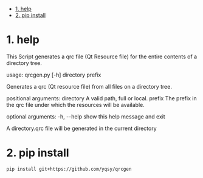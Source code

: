 
<!-- TOC -->

- [1. help](#1-help)
- [2. pip install](#2-pip-install)

<!-- /TOC -->

# 1. help
This Script generates a qrc file (Qt Resource file) for the entire contents of a directory tree.


usage: qrcgen.py [-h] directory prefix

Generates a qrc (Qt resource file) from all files on a directory tree.

positional arguments:
  directory   A valid path, full or local.
  prefix      The prefix in the qrc file under which the resources will be
              available.

optional arguments:
  -h, --help  show this help message and exit

A directory.qrc file will be generated in the current directory


# 2. pip install

```
pip install git+https://github.com/yqsy/qrcgen
```